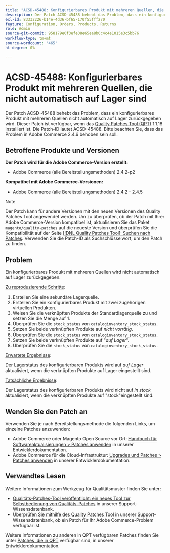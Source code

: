 ```yaml
---
title: "ACSD-45488: Konfigurierbares Produkt mit mehreren Quellen, die nicht automatisch auf Lager sind"
description: Der Patch ACSD-45488 behebt das Problem, dass ein konfigurierbares Produkt mit mehreren Quellen nicht automatisch auf Lager zurückgegeben wird. Dieser Patch ist verfügbar, wenn das [Quality Patches Tool (QPT)](/help/announcements/adobe-commerce-announcements/magento-quality-patches-released-new-tool-to-self-serve-quality-patches.md) 1.1.18 installiert ist. Die Patch-ID lautet ACSD-45488. Bitte beachten Sie, dass das Problem in Adobe Commerce 2.4.6 behoben sein soll.
exl-id: 83332226-b14e-4d36-bf65-170f55fff270
feature: Configuration, Orders, Products, Returns
role: Admin
source-git-commit: 958179e0f3efe08e65ea8b0c4c4e1015e3c5bb76
workflow-type: tm+mt
source-wordcount: '465'
ht-degree: 0%

---
```


# ACSD-45488: Konfigurierbares Produkt mit mehreren Quellen, die nicht automatisch auf Lager sind

Der Patch ACSD-45488 behebt das Problem, dass ein konfigurierbares Produkt mit mehreren Quellen nicht automatisch auf Lager zurückgegeben wird. Dieser Patch ist verfügbar, wenn das [Quality Patches Tool (QPT)](/help/announcements/adobe-commerce-announcements/magento-quality-patches-released-new-tool-to-self-serve-quality-patches.md) 1.1.18 installiert ist. Die Patch-ID lautet ACSD-45488. Bitte beachten Sie, dass das Problem in Adobe Commerce 2.4.6 behoben sein soll.

## Betroffene Produkte und Versionen

**Der Patch wird für die Adobe Commerce-Version erstellt:**

* Adobe Commerce (alle Bereitstellungsmethoden) 2.4.2-p2

**Kompatibel mit Adobe Commerce-Versionen:**

* Adobe Commerce (alle Bereitstellungsmethoden) 2.4.2 - 2.4.5

>[!NOTE]
>
>Der Patch kann für andere Versionen mit den neuen Versionen des Quality Patches Tool angewendet werden. Um zu überprüfen, ob der Patch mit Ihrer Adobe Commerce-Version kompatibel ist, aktualisieren Sie das Paket `magento/quality-patches` auf die neueste Version und überprüfen Sie die Kompatibilität auf der Seite [[!DNL Quality Patches Tool]: Suchen nach Patches](https://devdocs.magento.com/quality-patches/tool.html#patch-grid). Verwenden Sie die Patch-ID als Suchschlüsselwort, um den Patch zu finden.

## Problem

Ein konfigurierbares Produkt mit mehreren Quellen wird nicht automatisch auf Lager zurückgegeben.

<u>Zu reproduzierende Schritte</u>:

1. Erstellen Sie eine sekundäre Lagerquelle.
1. Erstellen Sie ein konfigurierbares Produkt mit zwei zugehörigen virtuellen Produkten.
1. Weisen Sie die verknüpften Produkte der Standardlagerquelle zu und setzen Sie die Menge auf 1.
1. Überprüfen Sie die `stock_status` von `cataloginventory_stock_status`.
1. Setzen Sie beide verknüpften Produkte auf *nicht vorrätig*.
1. Überprüfen Sie die `stock_status` von `cataloginventory_stock_status`.
1. Setzen Sie beide verknüpften Produkte auf &quot;*auf Lager*&quot;.
1. Überprüfen Sie die `stock_status` von `cataloginventory_stock_status`.

<u>Erwartete Ergebnisse</u>:

Der Lagerstatus des konfigurierbaren Produkts wird auf *auf Lager* aktualisiert, wenn die verknüpften Produkte auf Lager eingestellt sind.

<u>Tatsächliche Ergebnisse</u>:

Der Lagerstatus des konfigurierbaren Produkts wird nicht auf *in stock* aktualisiert, wenn die verknüpften Produkte auf &quot;stock&quot;eingestellt sind.

## Wenden Sie den Patch an

Verwenden Sie je nach Bereitstellungsmethode die folgenden Links, um einzelne Patches anzuwenden:

* Adobe Commerce oder Magento Open Source vor Ort: [Handbuch für Softwareaktualisierungen > Patches anwenden](https://devdocs.magento.com/guides/v2.4/comp-mgr/patching/mqp.html) in unserer Entwicklerdokumentation.
* Adobe Commerce für die Cloud-Infrastruktur: [Upgrades und Patches > Patches anwenden](https://devdocs.magento.com/cloud/project/project-patch.html) in unserer Entwicklerdokumentation.

## Verwandtes Lesen

Weitere Informationen zum Werkzeug für Qualitätsmuster finden Sie unter:

* [Qualitäts-Patches-Tool veröffentlicht: ein neues Tool zur Selbstbedienung von Qualitäts-Patches](/help/announcements/adobe-commerce-announcements/magento-quality-patches-released-new-tool-to-self-serve-quality-patches.md) in unserer Support-Wissensdatenbank.
* [Überprüfen Sie mithilfe des Quality Patches Tool](/help/support-tools/patches-available-in-qpt-tool/check-patch-for-magento-issue-with-magento-quality-patches.md) in unserer Support-Wissensdatenbank, ob ein Patch für Ihr Adobe Commerce-Problem verfügbar ist.

Weitere Informationen zu anderen in QPT verfügbaren Patches finden Sie unter [Patches, die in QPT](https://devdocs.magento.com/quality-patches/tool.html#patch-grid) verfügbar sind, in unserer Entwicklerdokumentation.
